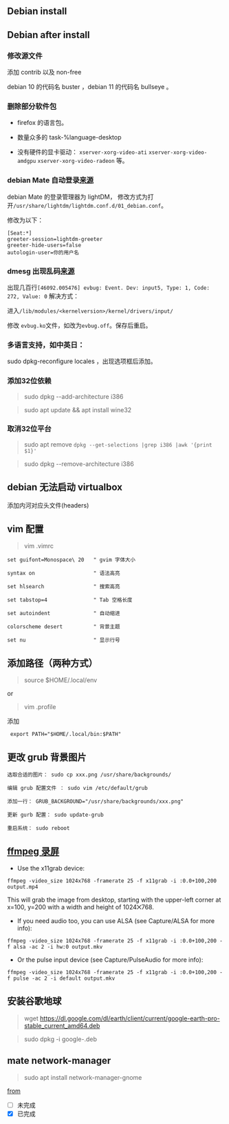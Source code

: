 ## Debian install


## Debian after install

### 修改源文件

添加 contrib 以及 non-free

debian 10 的代码名 buster ，debian 11 的代码名 bullseye 。

> 


### 删除部分软件包

- firefox 的语言包。

- 数量众多的 task-%language-desktop

- 没有硬件的显卡驱动： `xserver-xorg-video-ati` `xserver-xorg-video-amdgpu` `xserver-xorg-video-radeon` 等。



### debian Mate 自动登录[来源](https://ubuntu-mate.community/t/auto-login-to-the-desktop/60)

  debian Mate 的登录管理器为 lightDM， 修改方式为打开`/usr/share/lightdm/lightdm.conf.d/01_debian.conf`。
  
  修改为以下：
  
  ```
[Seat:*]
greeter-session=lightdm-greeter
greeter-hide-users=false
autologin-user=你的用户名
```

### dmesg 出现乱码[来源](http://forums.debian.net/viewtopic.php?t=8457)

出现几百行`[46092.005476] evbug: Event. Dev: input5, Type: 1, Code: 272, Value: 0`
解决方式：

  进入`/lib/modules/<kernelversion>/kernel/drivers/input/`
  
  修改 `evbug.ko`文件，如改为`evbug.off`。保存后重启。
  
  
### 多语言支持，如中英日：
  
 sudo dpkg-reconfigure locales ，出现选项框后添加。
 
 
### 添加32位依赖
 
 > sudo dpkg --add-architecture i386 
 
 >  sudo apt update && apt install wine32 
 
 ### 取消32位平台
 
> sudo apt remove `dpkg --get-selections |grep i386 |awk '{print $1}'`
 
> sudo dpkg --remove-architecture i386
 

## debian 无法启动 virtualbox

添加内河对应头文件(headers)

## vim 配置

> vim .vimrc

```
set guifont=Monospace\ 20   " gvim 字体大小

syntax on                   " 语法高亮

set hlsearch                " 搜索高亮

set tabstop=4               " Tab 空格长度

set autoindent              " 自动缩进

colorscheme desert          " 背景主题

set nu                      " 显示行号
```

## 添加路径（两种方式）

> source $HOME/.local/env 

or

> vim .profile

添加

```
 export PATH="$HOME/.local/bin:$PATH"
```


## 更改 grub 背景图片

    选取合适的图片： sudo cp xxx.png /usr/share/backgrounds/

    编辑 grub 配置文件 ： sudo vim /etc/default/grub

    添加一行： GRUB_BACKGROUND="/usr/share/backgrounds/xxx.png"

    更新 gurb 配置： sudo update-grub

    重启系统： sudo reboot

## [ffmpeg 录屏](https://trac.ffmpeg.org/wiki/Capture/Desktop)


- Use the x11grab device:

`ffmpeg -video_size 1024x768 -framerate 25 -f x11grab -i :0.0+100,200 output.mp4`

This will grab the image from desktop, starting with the upper-left corner at x=100, y=200 with a width and height of 1024⨉768.

- If you need audio too, you can use ALSA (see Capture/ALSA for more info):

`ffmpeg -video_size 1024x768 -framerate 25 -f x11grab -i :0.0+100,200 -f alsa -ac 2 -i hw:0 output.mkv`

- Or the pulse input device (see Capture/PulseAudio for more info):

`ffmpeg -video_size 1024x768 -framerate 25 -f x11grab -i :0.0+100,200 -f pulse -ac 2 -i default output.mkv`


## 安装谷歌地球

> wget https://dl.google.com/dl/earth/client/current/google-earth-pro-stable_current_amd64.deb

> sudo dpkg -i google-.deb

## mate network-manager

> sudo apt install network-manager-gnome


[from](https://github.com/electron/electron/issues/17972)


- [ ] 未完成
- [X] 已完成
